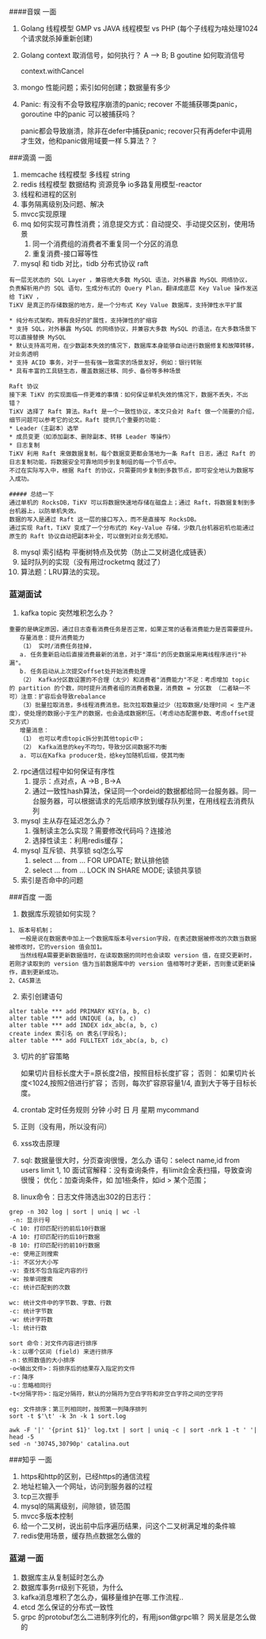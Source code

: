 ####音娱 一面
1. Golang 线程模型 GMP  vs JAVA 线程模型 vs PHP (每个子线程为啥处理1024个请求就杀掉重新创建)
2. Golang context 取消信号，如何执行？ A —> B;  B goutine 如何取消信号


    context.withCancel
3. mongo 性能问题；索引如何创建；数据量有多少
4. Panic: 有没有不会导致程序崩溃的panic; recover 不能捕获哪类panic， goroutine 中的panic 可以被捕获吗？
   

    panic都会导致崩溃，除非在defer中捕获panic; recover只有再defer中调用才生效，他和panic做用域要一样
5.算法？？

###滴滴 一面
1. memcache 线程模型  多线程  string
2. redis 线程模型  数据结构  资源竞争 io多路复用模型-reactor
3. 线程和进程的区别
4. 事务隔离级别及问题、解决
5. mvcc实现原理
6. mq 如何实现可靠性消费；消息提交方式：自动提交、手动提交区别，使用场景
   1. 同一个消费组的消费者不重复同一个分区的消息
   2. 重复消费-接口幂等性
7. mysql 和 tidb 对比，tidb 分布式协议 raft
```
有一层无状态的 SQL Layer ，兼容绝大多数 MySQL 语法，对外暴露 MySQL 网络协议，
负责解析用户的 SQL 语句，生成分布式的 Query Plan，翻译成底层 Key Value 操作发送给 TiKV ， 
TiKV 是真正的存储数据的地方，是一个分布式 Key Value 数据库，支持弹性水平扩展
```
```azure
* 纯分布式架构，拥有良好的扩展性，支持弹性的扩缩容
* 支持 SQL，对外暴露 MySQL 的网络协议，并兼容大多数 MySQL 的语法，在大多数场景下可以直接替换 MySQL
* 默认支持高可用，在少数副本失效的情况下，数据库本身能够自动进行数据修复和故障转移，对业务透明
* 支持 ACID 事务，对于一些有强一致需求的场景友好，例如：银行转账
* 具有丰富的工具链生态，覆盖数据迁移、同步、备份等多种场景
``` 
```
Raft 协议
接下来 TiKV 的实现面临一件更难的事情：如何保证单机失效的情况下，数据不丢失，不出错？
TiKV 选择了 Raft 算法。Raft 是一个一致性协议，本文只会对 Raft 做一个简要的介绍，细节问题可以参考它的论文。Raft 提供几个重要的功能：
* Leader（主副本）选举
* 成员变更（如添加副本、删除副本、转移 Leader 等操作）
* 日志复制
TiKV 利用 Raft 来做数据复制，每个数据变更都会落地为一条 Raft 日志，通过 Raft 的日志复制功能，将数据安全可靠地同步到复制组的每一个节点中。
不过在实际写入中，根据 Raft 的协议，只需要同步复制到多数节点，即可安全地认为数据写入成功。

##### 总结一下
通过单机的 RocksDB，TiKV 可以将数据快速地存储在磁盘上；通过 Raft，将数据复制到多台机器上，以防单机失效。
数据的写入是通过 Raft 这一层的接口写入，而不是直接写 RocksDB。
通过实现 Raft，TiKV 变成了一个分布式的 Key-Value 存储，少数几台机器宕机也能通过原生的 Raft 协议自动把副本补全，可以做到对业务无感知。
```
8. mysql 索引结构 平衡树特点及优势（防止二叉树退化成链表）
9. 延时队列的实现（没有用过rocketmq 就过了）
10. 算法题：LRU算法的实现。

### 蓝湖面试
1. kafka topic 突然堆积怎么办？
```
重要的是确定原因，通过日志查看消费任务是否正常，如果正常的话看消费能力是否需要提升。
   存量消息：提升消费能力
   （1） 实时/消费任务挂掉，
   a. 任务重新启动后直接消费最新的消息，对于"滞后"的历史数据采用离线程序进行"补漏"。
   b. 任务启动从上次提交offset处开始消费处理
   （2） Kafka分区数设置的不合理（太少）和消费者"消费能力"不足：考虑增加 topic 的 partition 的个数，同时提升消费者组的消费者数量，消费数 = 分区数 （二者缺一不可）注意：扩容后会导致rebalance
   （3）批量拉取消息，多线程消费消息。批次拉取数量过少（拉取数据/处理时间 < 生产速度），使处理的数据小于生产的数据，也会造成数据积压。（考虑动态配置参数、考虑offset提交方式）
   增量消息：
   （1） 也可以考虑topic拆分到其他topic中；
   （2） Kafka消息的key不均匀，导致分区间数据不均衡
   a. 可以在Kafka producer处，给key加随机后缀，使其均衡
```
2. rpc通信过程中如何保证有序性
   1. 提示：点对点，A ->B , B->A 
   2. 通过一致性hash算法，保证同一个ordeid的数据都给同一台服务器。同一台服务器，可以根据请求的先后顺序放到缓存队列里，在用线程去消费队列
3. mysql 主从存在延迟怎么办？
   1. 强制读主怎么实现？需要修改代码吗？连接池
   2. 选择性读主：利用redis缓存；
4. mysql 互斥锁、共享锁 sql怎么写
   1. select ... from ... FOR UPDATE; 默认排他锁
   2. select ... from ... LOCK IN SHARE MODE; 读锁共享锁
5. 索引是否命中的问题

###百度 一面
1. 数据库乐观锁如何实现？
```bigquery
1、版本号机制；
   一般是说在数据表中加上一个数据库版本号version字段，在表述数据被修改的次数当数据被修改时，它的version 值会加1。
   当然线程A需要更新数据值时，在读取数据的同时也会读取 version 值，在提交更新时，若刚才读取到的 version 值为当前数据库中的 version 值相等时才更新，否则重试更新操作，直到更新成功。
2、CAS算法

```

2. 索引创建语句
```bigquery
alter table *** add PRIMARY KEY(a, b, c)
alter table *** add UNIQUE (a, b, c)
alter table *** add INDEX idx_abc(a, b, c)
create index 索引名 on 表名(字段名);
alter table *** add FULLTEXT idx_abc(a, b, c)
```
3. 切片的扩容策略

   如果切片目标长度大于=原长度2倍，按照目标长度扩容；
   否则：
   如果切片长度<1024,按照2倍进行扩容；
   否则，每次扩容原容量1/4, 直到大于等于目标长度。

4. crontab 定时任务规则
   分钟 小时 日 月 星期 mycommand

5. 正则（没有用，所以没有问）
6. xss攻击原理
7. sql: 数据量很大时，分页查询很慢，怎么办
   语句：select name,id from users limit 1, 10
   面试官解释：没有查询条件，有limit会全表扫描，导致查询很慢；
   优化：加查询条件，如 加1些条件，如id > 某个范围；

8. linux命令：日志文件筛选出302的日志行：
``` 
grep -n 302 log | sort | uniq | wc -l
 -n: 显示行号
-C 10: 打印匹配行的前后10行数据
-A 10: 打印匹配行的后10行数据
-B 10: 打印匹配行的前10行数据
-e: 使用正则搜索
-i: 不区分大小写
-v: 查找不包含指定内容的行
-w: 按单词搜索
-c: 统计匹配到的次数

wc: 统计文件中的字节数、字数、行数
-c: 统计字节数
-w: 统计字符数
-l: 统计行数

sort 命令：对文件内容进行排序
-k：以哪个区间 (field) 来进行排序
-n：依照数值的大小排序
-o<输出文件>：将排序后的结果存入指定的文件
-r：降序
-u：忽略相同行
-t<分隔字符>：指定分隔符，默认的分隔符为空白字符和非空白字符之间的空字符

eg: 文件排序：第三列相同时，按照第一列降序排列
sort -t $'\t' -k 3n -k 1 sort.log

awk -F '|' '{print $1}' log.txt | sort | uniq -c | sort -nrk 1 -t ' '| head -5
sed -n '30745,30790p' catalina.out
```
###知乎 一面
1. https和http的区别，已经https的通信流程
2. 地址栏输入一个网址，访问到服务器的过程
3. tcp三次握手
4. mysql的隔离级别，间隙锁，锁范围
5. mvcc多版本控制
6. 给一个二叉树，说出前中后序遍历结果，问这个二叉树满足堆的条件嘛
7. redis使用场景，缓存热点数据怎么做的
### 蓝湖 一面
1. 数据库主从复制延时怎么办
2. 数据库事务rr级别下死锁，为什么
3. kafka消息堆积了怎么办，偏移量维护在哪.工作流程..
4. etcd 怎么保证的分布式一致性
5. grpc 的protobuf怎么二进制序列化的，有用json做grpc嘛？ 网关层是怎么做的